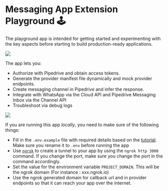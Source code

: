 # Messaging App Extension Playground 🕹

The playground app is intended for getting started and experimenting with the key aspects before starting to build production-ready applications.

![](https://user-images.githubusercontent.com/19341550/176623698-0e114f30-c1bc-4709-bb01-e8a40faa14a9.gif)

The app lets you:

- Authorize with Pipedrive and obtain access tokens.
- Generate the provider manifest file dynamically and mock provider endpoints.
- Create messaging channel in Pipedrive and infer the response.
- Integrate with WhatsApp via the Cloud API and Pipedrive Messaging Inbox via the Channel API
- Troubleshoot via debug logs

![](https://cdn.glitch.global/bc471203-097e-4130-886b-48ce20145aa7/0176059b-e29f-465e-af31-006c5f7bfd19.image.png?v=1656575221241)

If you are running this app _locally_, you need to make sure of the following things:
- Fill in the `.env.example` file with required details based on the [tutorial](https://developers.pipedrive.com/tutorials). Make sure you rename it to `.env` before running the app
- Use [`ngrok`](https://ngrok.com/) to create a tunnel to your app by using the `ngrok http 3000` command. If you change the port, make sure you change the port in the command accordingly.
- Set the value for the environment variable `PROJECT_DOMAIN`. This will be the ngrok domain (For instance : xxx.ngrok.io)
- Use the ngrok generated domain for callback url and in provider endpoints so that it can reach your app over the internet.
